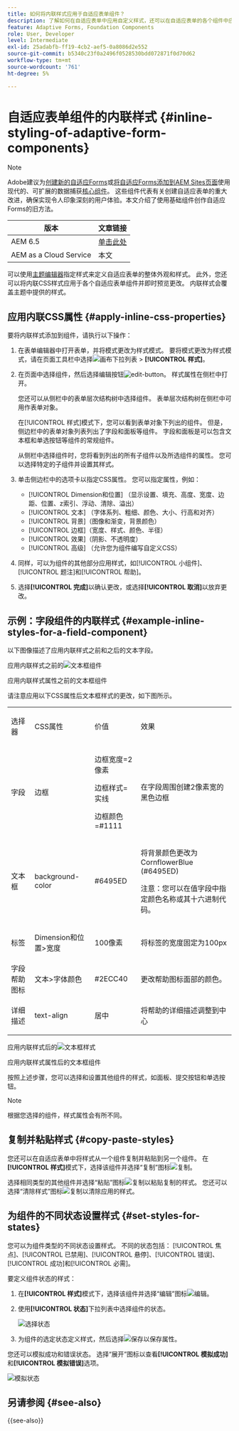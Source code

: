 ```yaml
---
title: 如何将内联样式应用于自适应表单组件？
description: 了解如何在自适应表单中应用自定义样式，还可以在自适应表单的各个组件中应用内联CSS属性。
feature: Adaptive Forms, Foundation Components
role: User, Developer
level: Intermediate
exl-id: 25adabfb-ff19-4cb2-aef5-0a8086d2e552
source-git-commit: b5340c23f0a2496f0528530bdd072871f0d70d62
workflow-type: tm+mt
source-wordcount: '761'
ht-degree: 5%

---
```


# 自适应表单组件的内联样式 {#inline-styling-of-adaptive-form-components}

>[!NOTE]
>
> Adobe建议为[创建新的自适应Forms](/help/forms/creating-adaptive-form-core-components.md)或[将自适应Forms添加到AEM Sites页面](/help/forms/create-or-add-an-adaptive-form-to-aem-sites-page.md)使用现代的、可扩展的数据捕获[核心组件](https://experienceleague.adobe.com/docs/experience-manager-core-components/using/adaptive-forms/introduction.html?lang=zh-Hans)。 这些组件代表有关创建自适应表单的重大改进，确保实现令人印象深刻的用户体验。本文介绍了使用基础组件创作自适应Forms的旧方法。

| 版本 | 文章链接 |
| -------- | ---------------------------- |
| AEM 6.5 | [单击此处](https://experienceleague.adobe.com/docs/experience-manager-65/forms/adaptive-forms-basic-authoring/inline-style-adaptive-forms.html?lang=zh-Hans) |
| AEM as a Cloud Service | 本文 |

可以使用[主题编辑器](themes.md)指定样式来定义自适应表单的整体外观和样式。 此外，您还可以将内联CSS样式应用于各个自适应表单组件并即时预览更改。 内联样式会覆盖主题中提供的样式。

## 应用内联CSS属性 {#apply-inline-css-properties}

要将内联样式添加到组件，请执行以下操作：

1. 在表单编辑器中打开表单，并将模式更改为样式模式。 要将模式更改为样式模式，请在页面工具栏中选择![画布下拉列表](assets/Smock_ChevronDown.svg) > **[!UICONTROL 样式]**。
1. 在页面中选择组件，然后选择编辑按钮![edit-button](assets/edit.svg)。 样式属性在侧栏中打开。

   您还可以从侧栏中的表单层次结构树中选择组件。 表单层次结构树在侧栏中可用作表单对象。

   在[!UICONTROL 样式]模式下，您可以看到表单对象下列出的组件。 但是，侧边栏中的表单对象列表列出了字段和面板等组件。 字段和面板是可以包含文本框和单选按钮等组件的常规组件。

   从侧栏中选择组件时，您将看到列出的所有子组件以及所选组件的属性。 您可以选择特定的子组件并设置其样式。

1. 单击侧边栏中的选项卡以指定CSS属性。 您可以指定属性，例如：

   * [!UICONTROL Dimension和位置] （显示设置、填充、高度、宽度、边距、位置、z索引、浮动、清除、溢出）
   * [!UICONTROL 文本] （字体系列、粗细、颜色、大小、行高和对齐）
   * [!UICONTROL 背景]（图像和渐变，背景颜色）
   * [!UICONTROL 边框]（宽度、样式、颜色、半径）
   * [!UICONTROL 效果]（阴影、不透明度）
   * [!UICONTROL 高级] （允许您为组件编写自定义CSS）

1. 同样，可以为组件的其他部分应用样式，如[!UICONTROL 小组件]、[!UICONTROL 题注]和[!UICONTROL 帮助]。
1. 选择&#x200B;**[!UICONTROL 完成]**&#x200B;以确认更改，或选择&#x200B;**[!UICONTROL 取消]**&#x200B;以放弃更改。

## 示例：字段组件的内联样式 {#example-inline-styles-for-a-field-component}

以下图像描述了应用内联样式之前和之后的文本字段。

应用内联样式之前的![文本框组件](assets/no-style.png)

应用内联样式属性之前的文本框组件

请注意应用以下CSS属性后文本框样式的更改，如下图所示。

<table>
 <tbody>
  <tr>
   <td><p>选择器</p> </td>
   <td><p>CSS属性</p> </td>
   <td><p>价值</p> </td>
   <td><p>效果</p> </td>
  </tr>
  <tr>
   <td><p>字段</p> </td>
   <td><p>边框</p> </td>
   <td><p>边框宽度=2像素</p> <p>边框样式=实线</p> <p>边框颜色=#1111</p> </td>
   <td><p>在字段周围创建2像素宽的黑色边框</p> </td>
  </tr>
  <tr>
   <td><p>文本框</p> </td>
   <td><p>background-color</p> </td>
   <td><p>#6495ED</p> </td>
   <td><p>将背景颜色更改为CornflowerBlue (#6495ED)</p> <p>注意：您可以在值字段中指定颜色名称或其十六进制代码。</p> </td>
  </tr>
  <tr>
   <td><p>标签</p> </td>
   <td><p>Dimension和位置&gt;宽度</p> </td>
   <td><p>100像素</p> </td>
   <td><p>将标签的宽度固定为100px</p> </td>
  </tr>
  <tr>
   <td>字段帮助图标</td>
   <td>文本&gt;字体颜色</td>
   <td>#2ECC40</td>
   <td>更改帮助图标面部的颜色。</td>
  </tr>
  <tr>
   <td><p>详细描述</p> </td>
   <td><p>text-align</p> </td>
   <td><p>居中</p> </td>
   <td><p>将帮助的详细描述调整到中心</p> </td>
  </tr>
 </tbody>
</table>

应用内联样式后的![文本框样式](assets/applied-style.png)

应用内联样式属性后的文本框组件

按照上述步骤，您可以选择和设置其他组件的样式，如面板、提交按钮和单选按钮。

>[!NOTE]
>
>根据您选择的组件，样式属性会有所不同。

## 复制并粘贴样式 {#copy-paste-styles}

您还可以在自适应表单中将样式从一个组件复制并粘贴到另一个组件。 在&#x200B;**[!UICONTROL 样式]**&#x200B;模式下，选择该组件并选择“复制”图标![复制](assets/property-copy-icon.svg)。

选择相同类型的其他组件并选择“粘贴”图标![复制](assets/Smock_Paste_18_N.svg)以粘贴复制的样式。 您还可以选择“清除样式”图标![复制](assets/clear-style-icon.svg)以清除应用的样式。

## 为组件的不同状态设置样式 {#set-styles-for-states}

您可以为组件类型的不同状态设置样式。 不同的状态包括： [!UICONTROL 焦点]、[!UICONTROL 已禁用]、[!UICONTROL 悬停]、[!UICONTROL 错误]、[!UICONTROL 成功]和[!UICONTROL 必需]。

要定义组件状态的样式：

1. 在&#x200B;**[!UICONTROL 样式]**&#x200B;模式下，选择该组件并选择“编辑”图标![编辑](assets/Smock_Edit_18_N.svg)。

1. 使用&#x200B;**[!UICONTROL 状态]**&#x200B;下拉列表中选择组件的状态。

   ![选择状态](assets/select-state.png)

1. 为组件的选定状态定义样式，然后选择![保存](assets/save_icon.svg)以保存属性。

您还可以模拟成功和错误状态。 选择“展开”图标以查看&#x200B;**[!UICONTROL 模拟成功]**&#x200B;和&#x200B;**[!UICONTROL 模拟错误]**&#x200B;选项。

![模拟状态](assets/simulate-states.png)


## 另请参阅 {#see-also}

{{see-also}}


<!--

>[!MORELIKETHIS]
>
>* [Use themes in Adaptive Form Core Components ](/help/forms/using-themes-in-core-components.md)

-->
